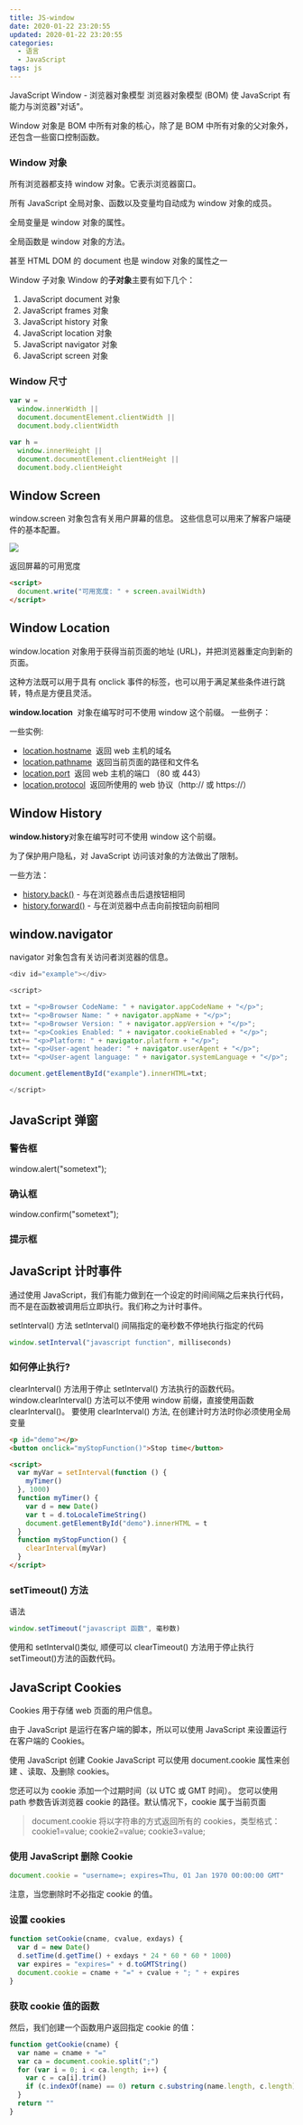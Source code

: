 ```yaml
---
title: JS-window
date: 2020-01-22 23:20:55
updated: 2020-01-22 23:20:55
categories:
  - 语言
  - JavaScript
tags: js
---
```


JavaScript Window - 浏览器对象模型
浏览器对象模型 (BOM) 使 JavaScript 有能力与浏览器"对话"。

Window 对象是 BOM 中所有对象的核心，除了是 BOM 中所有对象的父对象外，还包含一些窗口控制函数。

### Window 对象

所有浏览器都支持 window 对象。它表示浏览器窗口。

所有 JavaScript 全局对象、函数以及变量均自动成为 window 对象的成员。

全局变量是 window 对象的属性。

全局函数是 window 对象的方法。

甚至 HTML DOM 的 document 也是 window 对象的属性之一

Window 子对象
Window 的**子对象**主要有如下几个：

1. JavaScript document 对象
2. JavaScript frames 对象
3. JavaScript history 对象
4. JavaScript location 对象
5. JavaScript navigator 对象
6. JavaScript screen 对象

### Window 尺寸

```javascript
var w =
  window.innerWidth ||
  document.documentElement.clientWidth ||
  document.body.clientWidth

var h =
  window.innerHeight ||
  document.documentElement.clientHeight ||
  document.body.clientHeight
```

## Window Screen

window.screen 对象包含有关用户屏幕的信息。
这些信息可以用来了解客户端硬件的基本配置。

![](https://upload-images.jianshu.io/upload_images/1662509-fa4a0c82b7419ee4.png?imageMogr2/auto-orient/strip%7CimageView2/2/w/1240)

返回屏幕的可用宽度

```html
<script>
  document.write("可用宽度: " + screen.availWidth)
</script>
```

## Window Location

window.location 对象用于获得当前页面的地址 (URL)，并把浏览器重定向到新的页面。

这种方法既可以用于具有 onclick 事件的标签，也可以用于满足某些条件进行跳转，特点是方便且灵活。

**window.location**  对象在编写时可不使用 window 这个前缀。 一些例子：

一些实例:

- [location.hostname](https://www.w3cschool.cn/jsref/prop-loc-hostname.html)  返回 web 主机的域名
- [location.pathname](https://www.w3cschool.cn/jsref/prop-loc-pathname.html)  返回当前页面的路径和文件名
- [location.port](https://www.w3cschool.cn/jsref/prop-loc-port.html)  返回 web 主机的端口 （80 或 443）
- [location.protocol](https://www.w3cschool.cn/jsref/prop-loc-protocol.html)  返回所使用的 web 协议（http:// 或 https://）

## Window History

**window.history**对象在编写时可不使用 window 这个前缀。

为了保护用户隐私，对 JavaScript 访问该对象的方法做出了限制。

一些方法：

- [history.back()](https://www.w3cschool.cn/jsref/met-his-back.html) - 与在浏览器点击后退按钮相同
- [history.forward()](https://www.w3cschool.cn/jsref/met-his-forward.html) - 与在浏览器中点击向前按钮向前相同

## window.navigator

navigator 对象包含有关访问者浏览器的信息。

```javascript
<div id="example"></div>

<script>

txt = "<p>Browser CodeName: " + navigator.appCodeName + "</p>";
txt+= "<p>Browser Name: " + navigator.appName + "</p>";
txt+= "<p>Browser Version: " + navigator.appVersion + "</p>";
txt+= "<p>Cookies Enabled: " + navigator.cookieEnabled + "</p>";
txt+= "<p>Platform: " + navigator.platform + "</p>";
txt+= "<p>User-agent header: " + navigator.userAgent + "</p>";
txt+= "<p>User-agent language: " + navigator.systemLanguage + "</p>";

document.getElementById("example").innerHTML=txt;

</script>
```

## JavaScript 弹窗

### 警告框

window.alert("sometext");

### 确认框

window.confirm("sometext");

### 提示框

## JavaScript 计时事件

通过使用 JavaScript，我们有能力做到在一个设定的时间间隔之后来执行代码，而不是在函数被调用后立即执行。我们称之为计时事件。

setInterval() 方法
setInterval() 间隔指定的毫秒数不停地执行指定的代码

```js
window.setInterval("javascript function", milliseconds)
```

### 如何停止执行?

clearInterval() 方法用于停止 setInterval() 方法执行的函数代码。
window.clearInterval() 方法可以不使用 window 前缀，直接使用函数 clearInterval()。
要使用 clearInterval() 方法, 在创建计时方法时你必须使用全局变量

```html
<p id="demo"></p>
<button onclick="myStopFunction()">Stop time</button>

<script>
  var myVar = setInterval(function () {
    myTimer()
  }, 1000)
  function myTimer() {
    var d = new Date()
    var t = d.toLocaleTimeString()
    document.getElementById("demo").innerHTML = t
  }
  function myStopFunction() {
    clearInterval(myVar)
  }
</script>
```

### setTimeout() 方法

语法

```js
window.setTimeout("javascript 函数", 毫秒数)
```

使用和 setInterval()类似, 顺便可以 clearTimeout() 方法用于停止执行 setTimeout()方法的函数代码。

## JavaScript Cookies

Cookies 用于存储 web 页面的用户信息。

由于 JavaScript 是运行在客户端的脚本，所以可以使用 JavaScript 来设置运行在客户端的 Cookies。

使用 JavaScript 创建 Cookie
JavaScript 可以使用 document.cookie 属性来创建 、读取、及删除 cookies。

您还可以为 cookie 添加一个过期时间（以 UTC 或 GMT 时间）。
您可以使用 path 参数告诉浏览器 cookie 的路径。默认情况下，cookie 属于当前页面

> document.cookie 将以字符串的方式返回所有的 cookies，类型格式： cookie1=value; cookie2=value; cookie3=value;

### 使用 JavaScript 删除 Cookie

```javascript
document.cookie = "username=; expires=Thu, 01 Jan 1970 00:00:00 GMT"
```

注意，当您删除时不必指定 cookie 的值。

### 设置 cookies

```js
function setCookie(cname, cvalue, exdays) {
  var d = new Date()
  d.setTime(d.getTime() + exdays * 24 * 60 * 60 * 1000)
  var expires = "expires=" + d.toGMTString()
  document.cookie = cname + "=" + cvalue + "; " + expires
}
```

### 获取 cookie 值的函数

然后，我们创建一个函数用户返回指定 cookie 的值：

```js
function getCookie(cname) {
  var name = cname + "="
  var ca = document.cookie.split(";")
  for (var i = 0; i < ca.length; i++) {
    var c = ca[i].trim()
    if (c.indexOf(name) == 0) return c.substring(name.length, c.length)
  }
  return ""
}
```
